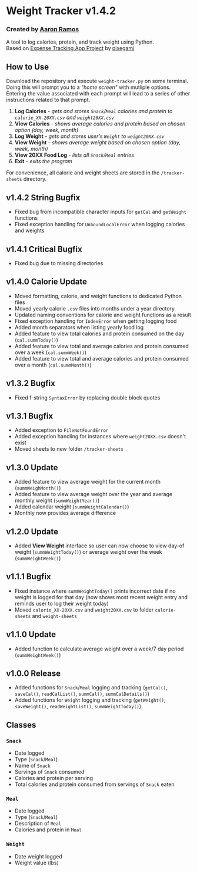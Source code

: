 # Weight Tracker v1.4.2
### Created by [Aaron Ramos](https://aar0m.github.io/portfolio/) 
A tool to log calories, protein, and track weight using Python.  
Based on [Expense Tracking App Project](https://youtu.be/HTD86h69PtE?t=0) by [pixegami](https://www.youtube.com/@pixegami)  

## How to Use
Download the repository and execute `weight-tracker.py` on some terminal. Doing this will prompt you to a *"home screen"* with mutliple options. Entering the value associated with each prompt will lead to a series of other instructions related to that prompt.

1. **Log Calories** - *gets and stores `Snack`/`Meal` calories and protein to `calorie_XX-20XX.csv` and `weight20XX.csv`*
2. **View Calories** - *shows average calories and protein based on chosen option (day, week, month)*
3. **Log Weight** - *gets and stores user's `Weight` to `weight20XX.csv`*
4. **View Weight** - *shows average weight based on chosen option (day, week, month)*
5. **View 20XX Food Log** - *lists all `Snack`/`Meal` entries*
6. **Exit** - *exits the program*

For convenience, all calorie and weight sheets are stored in the `/tracker-sheets` directory.

## v1.4.2 String Bugfix
- Fixed bug from incompatible character inputs for `getCal` and `getWeight` functions
- Fixed exception handling for `UnboundLocalError` when logging calories and weights

## v1.4.1 Critical Bugfix
- Fixed bug due to missing directories

## v1.4.0 Calorie Update
- Moved formatting, calorie, and weight functions to dedicated Python files
- Moved yearly calorie `.csv` files into months under a year directory
- Updated naming conventions for calorie and weight functions as a result
- Fixed exception handling for `IndexError` when getting logging food
- Added month separators when listing yearly food log
- Added feature to view total calories and protein consumed on the day (`cal.summToday()`)
- Added feature to view total and average calories and protein consumed over a week (`cal.summWeek()`)
- Added feature to view total and average calories and protein consumed over a month (`cal.summMonth()`)

## v1.3.2 Bugfix
- Fixed f-string `SyntaxError` by replacing double block quotes

## v1.3.1 Bugfix
- Added exception to `FileNotFoundError`
- Added exception handling for instances where `weight20XX.csv` doesn't exist
- Moved sheets to new folder `/tracker-sheets`

## v1.3.0 Update
- Added feature to view average weight for the current month (`summWeighMonth()`)
- Added feature to view average weight over the year and average monthly weight (`summWeightYear()`)
- Added calendar weight (`summWeightCalendar()`)
- Monthly now provides average difference

## v1.2.0 Update
- Added **View Weight** interface so user can now choose to view day-of weight (`summWeightToday()`) or average weight over the week (`summWeightWeek()`)

## v1.1.1 Bugfix
- Fixed instance where `summWeightToday()` prints incorrect date if no weight is logged for that day (now shows most recent weight entry and reminds user to log their weight today)
- Moved `calorie_XX-20XX.csv` and `weight20XX.csv` to folder `calorie-sheets` and `weight-sheets`

## v1.1.0 Update
- Added function to calculate average weight over a week/7 day period (`summWeightWeek()`)

## v1.0.0 Release
- Added functions for `Snack`/`Meal` logging and tracking (`getCal()`, `saveCal()`, `readCalList()`, `summCal()`, `summCalDetails()`)
- Added functions for `Weight` logging and tracking (`getWeight()`, `saveWeight()`, `readWeightList()`, `summWeightToday()`)

## Classes
### `Snack`
- Date logged
- Type (`Snack`/`Meal`)
- Name of `Snack`
- Servings of `Snack` consumed
- Calories and protein per serving
- Total calories and protein consumed from servings of `Snack` eaten

### `Meal`
- Date logged
- Type (`Snack`/`Meal`)
- Description of `Meal`
- Calories and protein in `Meal`

### `Weight`
- Date weight logged
- Weight value (lbs)
